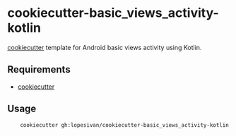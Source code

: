 # cookiecutter-basic_views_activity-kotlin

[cookiecutter](https://github.com/lopesivan/cookiecutter-basic_views_activity-kotlin) template for Android basic views activity using Kotlin.

## Requirements

- [cookiecutter](https://github.com/cookiecutter/cookiecutter)

## Usage

```
	cookiecutter gh:lopesivan/cookiecutter-basic_views_activity-kotlin
```
